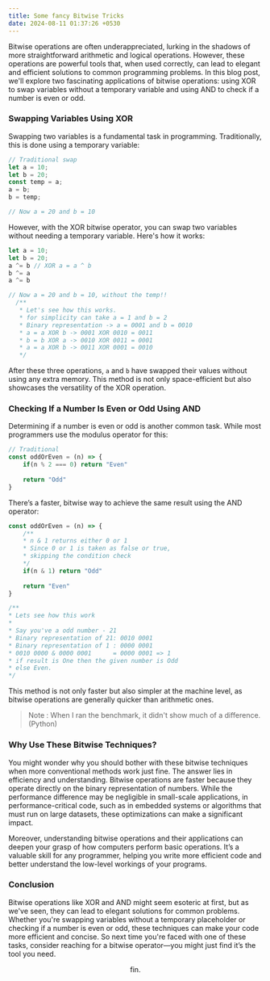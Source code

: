 ```yaml
---
title: Some fancy Bitwise Tricks
date: 2024-08-11 01:37:26 +0530
---
```

Bitwise operations are often underappreciated, lurking in the shadows of more straightforward arithmetic and logical operations. However, these operations are powerful tools that, when used correctly, can lead to elegant and efficient solutions to common programming problems. In this blog post, we'll explore two fascinating applications of bitwise operations: using XOR to swap variables without a temporary variable and using AND to check if a number is even or odd.

### Swapping Variables Using XOR

Swapping two variables is a fundamental task in programming. Traditionally, this is done using a temporary variable:
```js
// Traditional swap 
let a = 10;
let b = 20;
const temp = a; 
a = b; 
b = temp;

// Now a = 20 and b = 10
```

However, with the XOR bitwise operator, you can swap two variables without needing a temporary variable. Here's how it works:

```js
let a = 10;
let b = 20;
a ^= b // XOR a = a ^ b
b ^= a
a ^= b

// Now a = 20 and b = 10, without the temp!!
  /**
   * Let's see how this works.
   * for simplicity can take a = 1 and b = 2
   * Binary representation -> a = 0001 and b = 0010
   * a = a XOR b -> 0001 XOR 0010 = 0011
   * b = b XOR a -> 0010 XOR 0011 = 0001
   * a = a XOR b -> 0011 XOR 0001 = 0010
   */
```

After these three operations, `a` and `b` have swapped their values without using any extra memory. This method is not only space-efficient but also showcases the versatility of the XOR operation.

### Checking If a Number Is Even or Odd Using AND

Determining if a number is even or odd is another common task. While most programmers use the modulus operator for this:

```js
// Traditional
const oddOrEven = (n) => {
	if(n % 2 === 0) return "Even"
	
	return "Odd"
} 
```

There’s a faster, bitwise way to achieve the same result using the AND operator:
```js
const oddOrEven = (n) => {
	/**
	* n & 1 returns either 0 or 1
	* Since 0 or 1 is taken as false or true,
	* skipping the condition check
	*/
	if(n & 1) return "Odd"
	
	return "Even"
} 

/**
* Lets see how this work
* 
* Say you've a odd number - 21
* Binary representation of 21: 0010 0001
* Binary representation of 1 : 0000 0001
* 0010 0000 & 0000 0001      = 0000 0001 => 1
* if result is One then the given number is Odd
* else Even.
*/
```

This method is not only faster but also simpler at the machine level, as bitwise operations are generally quicker than arithmetic ones.

> Note : When I ran the benchmark, it didn't show much of a difference. (Python)

### Why Use These Bitwise Techniques?

You might wonder why you should bother with these bitwise techniques when more conventional methods work just fine. The answer lies in efficiency and understanding. Bitwise operations are faster because they operate directly on the binary representation of numbers. While the performance difference may be negligible in small-scale applications, in performance-critical code, such as in embedded systems or algorithms that must run on large datasets, these optimizations can make a significant impact.

Moreover, understanding bitwise operations and their applications can deepen your grasp of how computers perform basic operations. It’s a valuable skill for any programmer, helping you write more efficient code and better understand the low-level workings of your programs.

### Conclusion

Bitwise operations like XOR and AND might seem esoteric at first, but as we've seen, they can lead to elegant solutions for common problems. Whether you're swapping variables without a temporary placeholder or checking if a number is even or odd, these techniques can make your code more efficient and concise. So next time you're faced with one of these tasks, consider reaching for a bitwise operator—you might just find it’s the tool you need.

<p style="text-align: center;">fin.</p>
